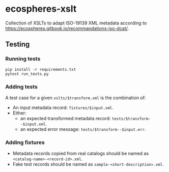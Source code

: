 # ecospheres-xslt

Collection of XSLTs to adapt ISO-19139 XML metadata according to https://ecospheres.gitbook.io/recommandations-iso-dcat/.


## Testing

### Running tests

```
pip install -r requirements.txt
pytest run_tests.py
```

### Adding tests

A test case for a given `xslts/$transform.xml` is the combination of:
- An input metadata record: `fixtures/$input.xml`.
- Either:
  - an expected transformed metadata record: `tests/$transform--$input.xml`.
  - an expected error message: `tests/$transform--$input.err`.

### Adding fixtures

- Metadata records copied from real catalogs should be named as `<catalog-name>-<record-id>.xml`.
- Fake test records should be named as `sample-<short-description>.xml`.

